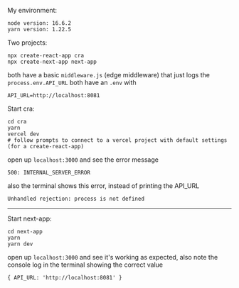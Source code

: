 My environment:
```
node version: 16.6.2
yarn version: 1.22.5
```

Two projects:

```
npx create-react-app cra
npx create-next-app next-app
```

both have a basic `middleware.js` (edge middleware) that just logs the `process.env.API_URL`
both have an `.env` with 

```
API_URL=http://localhost:8081
```

Start cra:

```
cd cra
yarn
vercel dev
# follow prompts to connect to a vercel project with default settings (for a create-react-app)
```
open up `localhost:3000` and see the error message 
```
500: INTERNAL_SERVER_ERROR
```

also the terminal shows this error, instead of printing the API_URL
```
Unhandled rejection: process is not defined
```

------

Start next-app:

```
cd next-app
yarn
yarn dev
```
open up `localhost:3000` and see it's working as expected, also note the console log in the terminal showing the correct value

```
{ API_URL: 'http://localhost:8081' }
```

